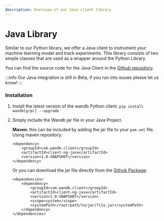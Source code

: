 ```yaml
---
description: Overview of our Java client library
---
```


# Java Library

Similar to our Python library, we offer a Java client to instrument your machine learning model and track experiments. This library consists of two simple classes that are used as a wrapper around the Python Library.

You can find the source code for the Java Client in the [Github repository](https://github.com/wandb/client-ng-java).

:::info
Our Java integration is still in Beta, if you run into issues please let us know!
:::


### Installation

1. Install the latest version of the wandb Python client: `pip install wandb[grpc] --upgrade`
2.  Simply include the Wandb jar file in your Java Project.

    **Maven**: this can be included by adding the jar file to your `pom.xml` file.
    Using maven repository:

    ```markup
    <dependency>
        <groupId>com.wandb.client</groupId>
        <artifactId>client-ng-java</artifactId>
        <version>1.0-SNAPSHOT</version>
    </dependency>
    ```

    Or you can download the jar file directly from the [Github Package](https://github.com/wandb/client-ng-java/packages/381057):

    ```markup
    <dependencies>
        <dependency>
            <groupId>com.wandb.client</groupId>
            <artifactId>client-ng-java</artifactId>
            <version>1.0-SNAPSHOT</version>
            <scope>system</scope>
            <systemPath>/root/path/to/jar/file.jar</systemPath>
        </dependency>
    </dependencies>
    ```
